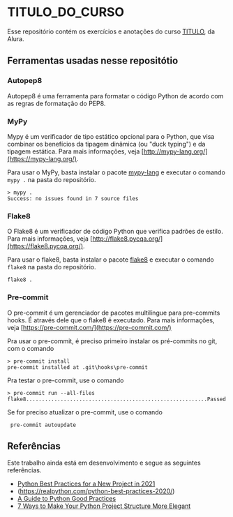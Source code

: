 # TITULO_DO_CURSO

Esse repositório contém os exercícios e anotações do curso
[TITULO](LINK), da Alura.

## Ferramentas usadas nesse repositótio

### Autopep8

Autopep8 é uma ferramenta para formatar o código Python de acordo com as
regras de formatação do PEP8.

### MyPy

Mypy é um verificador de tipo estático opcional para o Python, que visa
combinar os benefícios da tipagem dinâmica (ou "duck typing") e da
tipagem estática. Para mais informações, veja
[http://mypy-lang.org/](https://mypy-lang.org/).

Para usar o MyPy, basta instalar o pacote
[mypy-lang](https://pypi.org/project/mypy-lang/) e executar o comando
`mypy .` na pasta do repositório.

```shell
> mypy .
Success: no issues found in 7 source files
```

### Flake8

O Flake8 é um verificador de código Python que verifica padrões de
estilo. Para mais informações, veja
[http://flake8.pycqa.org/](https://flake8.pycqa.org/).

Para usar o flake8, basta instalar o pacote
[flake8](https://pypi.org/project/flake8/) e executar o comando
`flake8` na pasta do repositório.

```shell
flake8 .
```

### Pre-commit

O pre-commit é um gerenciador de pacotes multilíngue para pre-commits
hooks. É através dele que o flake8 é executado. Para mais informações,
veja [https://pre-commit.com/](https://pre-commit.com/)

Pra usar o pre-commit, é preciso primeiro instalar os pré-commits no
git, com o comando

```shell
> pre-commit install
pre-commit installed at .git\hooks\pre-commit
```

Pra testar o pre-commit, use o comando

```shell
> pre-commit run --all-files
flake8..........................................................Passed
```

Se for preciso atualizar o pre-commit, use o comando

```shell
 pre-commit autoupdate
```

## Referências

Este trabalho ainda está em desenvolvimento e segue as seguintes
referências.

- [Python Best Practices for a New Project in 2021](https://mitelman.engineering/blog/python-best-practice/automating-python-best-practices-for-a-new-project/)
- (https://realpython.com/python-best-practices-2020/)
- [A Guide to Python Good Practices](https://towardsdatascience.com/a-guide-to-python-good-practices-90598529da35)
- [7 Ways to Make Your Python Project Structure More Elegant](https://www.the-analytics.club/python-project-structure-best-practices)
